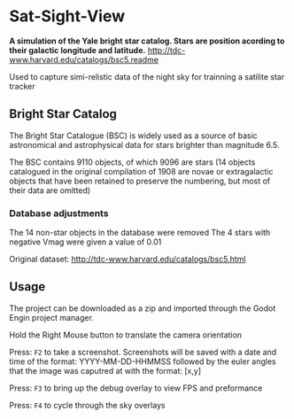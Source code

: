 # Sat-Sight-View
**A simulation of the Yale bright star catalog. Stars are position acording to their galactic longitude and latitude.**
http://tdc-www.harvard.edu/catalogs/bsc5.readme

Used to capture simi-relistic data of the night sky for trainning a satilite star tracker

## Bright Star Catalog
The Bright Star Catalogue (BSC) is widely used as a source of basic astronomical and astrophysical data for stars brighter than magnitude 6.5.

The  BSC  contains  9110 objects, of which 9096 are stars (14 objects catalogued in the original compilation of 1908 are novae or extragalactic objects that have been retained to preserve the numbering, but most of their data are omitted)

### Database adjustments
The 14 non-star objects in the database were removed
The 4 stars with negative Vmag were given a value of 0.01

Original dataset: http://tdc-www.harvard.edu/catalogs/bsc5.html

## Usage
The project can be downloaded as a zip and imported through the Godot Engin project manager.

Hold the Right Mouse button to translate the camera orientation

Press: `F2` to take a screenshot. Screenshots will be saved
with a date and time of the format: YYYY-MM-DD-HHMMSS followed by the euler angles
that the image was caputred at with the format: [x,y]

Press: `F3` to bring up the debug overlay to view FPS and preformance

Press: `F4` to cycle through the sky overlays
